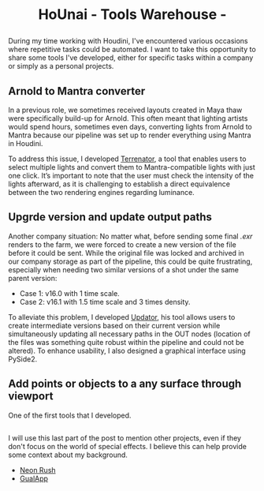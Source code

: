 


# <p align="center"> HoUnai - Tools Warehouse - </p>
During my time working with Houdini, I've encountered various occasions where repetitive tasks could be automated. I want to take this opportunity to share some tools I've developed, either for specific tasks within a company or simply as a personal projects.

## Arnold to Mantra converter

In a previous role, we sometimes received layouts created in Maya thaw were specifically build-up for Arnold. This often meant that lighting artists would spend hours, sometimes even days, converting lights from Arnold to Mantra because our pipeline was set up to render everything using Mantra in Houdini.

To address this issue, I developed <a href="https://github.com/ularrarte/Hounai/blob/main/converter.py">Terrenator</a>, a tool that enables users to select multiple lights and convert them to Mantra-compatible lights with just one click. It’s important to note that the user must check the intensity of the lights afterward, as it is challenging to establish a direct equivalence between the two rendering engines regarding luminance.


## Upgrde version and update output paths

Another company situation: No matter what, before sending some final *.exr* renders to the farm, we were forced to create a new version of the file before it could be sent. While the original file was locked and archived in our company storage as part of the pipeline, this could be quite frustrating, especially when needing two similar versions of a shot under the same parent version:

- Case 1: v16.0 with 1 time scale.
- Case 2: v16.1 with 1.5 time scale and 3 times density.

To alleviate this problem, I developed <a href="https://github.com/ularrarte/Hounai/blob/main/Updator.py">Updator</a>, his tool allows users to create intermediate versions based on their current version while simultaneously updating all necessary paths in the OUT nodes (location of the files was something quite robust within the pipeline and could not be altered). 
To enhance usability, I also designed a graphical interface using PySide2.

## Add points or objects to a any surface through viewport

One of the first tools that I developed.




##

I will use this last part of the post to mention other projects, even if they don't focus on the world of special effects. I believe this can help provide some context about my background.

- <a href="https://github.com/grupo9web/Neon-Rush">Neon Rush</a>
- <a href="https://github.com/grupo9web/GualAPP">GualApp</a>


